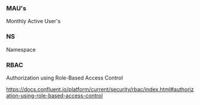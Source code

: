 ### MAU's
Monthly Active User's

### NS
Namespace

### RBAC
Authorization using Role-Based Access Control


https://docs.confluent.io/platform/current/security/rbac/index.html#authorization-using-role-based-access-control
